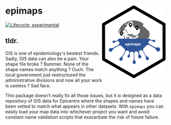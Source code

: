# epimaps <img src="man/figures/logo.svg" align="right" width='200'/>
<!-- badges: start -->
[![Lifecycle:
experimental](https://img.shields.io/badge/lifecycle-experimental-orange.svg)](https://www.tidyverse.org/lifecycle/#experimental)
<!-- badges: end -->

## tldr.
GIS is one of epidemiology's bestest friends. Sadly, GIS data can also be a pain. Your shape file broke ? Bummer. None of the shape names match anything ? Ouch. The local government just restructured the administrative divisions and now all your work is useless ? Sad face.

This package doesn't really fix all those issues, but it *is* designed as a data repository of GIS data for Epicentre where the shapes and names have been vetted to match what appears in other datasets. With `epimaps` you can easily load your map data into whichever project you want and avoid constant name validation scripts that exacerbate the risk of future failure.
